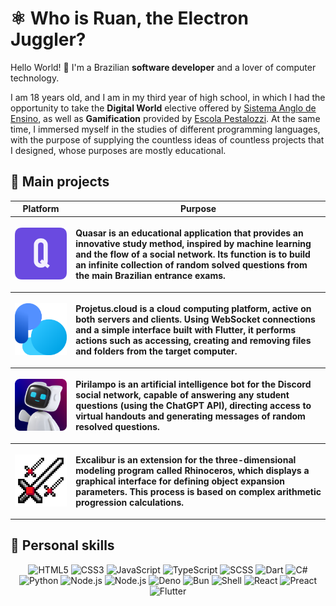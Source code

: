 # ⚛ Who is Ruan, the Electron Juggler?

Hello World! 👋 I'm a Brazilian **software developer** and a lover of computer technology.

I am 18 years old, and I am in my third year of high school, in which I had the opportunity to take the **Digital World** elective offered by [Sistema Anglo de Ensino](https://www.sistemaanglo.com.br), as well as **Gamification** provided by [Escola Pestalozzi](https://www.pestalozzi.com.br). At the same time, I immersed myself in the studies of different programming languages, with the purpose of supplying the countless ideas of countless projects that I designed, whose purposes are mostly educational.

## 📘 Main projects

<table>
  <thead>
    <tr>
      <th>Platform</th>
      <th>Purpose</th>
    </tr>
  </thead>
  <tbody>
    <tr>
      <th>
        <a href="https://github.com/ruancarllo/quasar">
          <img width="200" src="images/quasar-logo.png">
        </a>
      </th>
      <th>
        <p align="left">Quasar is an educational application that provides an innovative study method, inspired by machine learning and the flow of a social network. Its function is to build an infinite collection of random solved questions from the main Brazilian entrance exams.</p>  
      </th>
    </tr>
    <tr>
      <th>
        <a href="https://github.com/ruancarllo/projetus.cloud">
          <img width="200" src="images/projetus_cloud-logo.png">
        </a>
      </th>
      <th>
        <p align="left">Projetus.cloud is a cloud computing platform, active on both servers and clients. Using WebSocket connections and a simple interface built with Flutter, it performs actions such as accessing, creating and removing files and folders from the target computer.</p>  
      </th>
    </tr>
    <tr>
      <th>
        <a href="https://github.com/ruancarllo/pirilampo">
          <img width="200" src="images/pirilampo-logo.png">
        </a>
      </th>
      <th>
        <p align="left">Pirilampo is an artificial intelligence bot for the Discord social network, capable of answering any student questions (using the ChatGPT API), directing access to virtual handouts and generating messages of random resolved questions.</p> 
      </th>
    </tr>
    <tr>
      <th>
        <a href="https://github.com/ruancarllo/excalibur">
          <img width="200" src="images/excalibur-logo.png">
        </a>
      </th>
      <th>
        <p align="left">Excalibur is an extension for the three-dimensional modeling program called Rhinoceros, which displays a graphical interface for defining object expansion parameters. This process is based on complex arithmetic progression calculations.</p>  
      </th>
    </tr>
  </tbody>
</table>

## 🚀 Personal skills

<p align="center">
  <img src="https://img.shields.io/badge/html5-E44D27.svg?style=for-the-badge&logo=html5&logoColor=white" alt="HTML5">
  <img src="https://img.shields.io/badge/css3-2465F1.svg?style=for-the-badge&logo=css3&logoColor=white" alt="CSS3">
  <img src="https://img.shields.io/badge/javascript-323330.svg?style=for-the-badge&logo=javascript&logoColor=F7DF1E" alt="JavaScript">
  <img src="https://img.shields.io/badge/typescript-3078C6.svg?style=for-the-badge&logo=typescript&logoColor=white" alt="TypeScript">
  <img src="https://img.shields.io/badge/scss-C6538C.svg?style=for-the-badge&logo=sass&logoColor=white" alt="SCSS">
  <img src="https://img.shields.io/badge/dart-00a58f.svg?style=for-the-badge&logo=dart&logoColor=white" alt="Dart">
  <img src="https://img.shields.io/badge/c%23-36008D.svg?style=for-the-badge&logo=c-sharp&logoColor=white" alt="C#">
  <img src="https://img.shields.io/badge/python-646464.svg?style=for-the-badge&logo=python&logoColor=white" alt="Python">
  <img src="https://img.shields.io/badge/node%2ejs-3C863B.svg?style=for-the-badge&logo=nodedotjs&logoColor=white" alt="Node.js">
  <img src="https://img.shields.io/badge/npm-cb3837.svg?style=for-the-badge&logo=npm&logoColor=white" alt="Node.js">
  <img src="https://img.shields.io/badge/deno-000000.svg?style=for-the-badge&logo=deno&logoColor=white" alt="Deno">
  <img src="https://img.shields.io/badge/bun-282a36.svg?style=for-the-badge&logo=bun&logoColor=fbf0df" alt="Bun">
  <img src="https://img.shields.io/badge/shell-3E474A.svg?style=for-the-badge&logo=gnu-bash&logoColor=white" alt="Shell">
  <img src="https://img.shields.io/badge/react-202332.svg?style=for-the-badge&logo=react&logoColor=61dafb" alt="React">
  <img src="https://img.shields.io/badge/preact-673AB7.svg?style=for-the-badge&logo=preact&logoColor=white" alt="Preact">
  <img src="https://img.shields.io/badge/flutter-02569b.svg?style=for-the-badge&logo=flutter&logoColor=white" alt="Flutter">
</p>